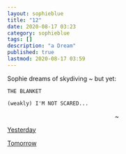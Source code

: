 ```yaml
---
layout: sophieblue
title: "12"
date: 2020-08-17 03:23
category: sophieblue 
tags: []
description: "a Dream"
published: true
lastmod: 2020-08-17 03:59 
---
```


Sophie dreams of skydiving ~ but yet:

```
THE BLANKET 

(weakly) I'M NOT SCARED...
```

<center>~</center>

<span class="sb-nav-prev"><a href="{{ '11' | prepend: site.baseurl }}">Yesterday</a></span>

<span class="sb-nav-next"><a href="{{ '13' | prepend: site.baseurl }}">Tomorrow</a></span> 
